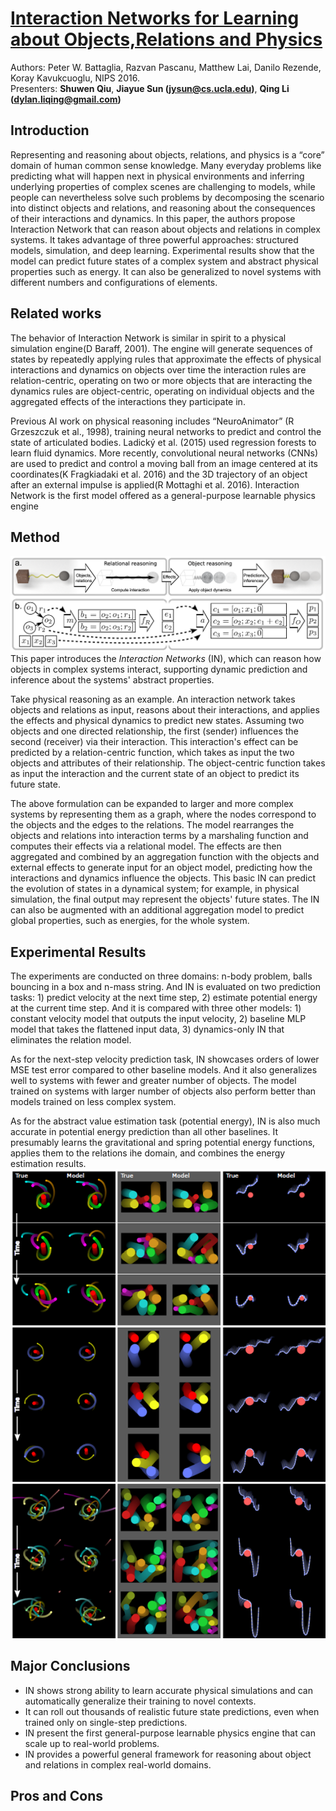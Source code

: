 # [Interaction Networks for Learning about Objects,Relations and Physics](https://arxiv.org/abs/1612.00222)
Authors: Peter W. Battaglia, Razvan Pascanu, Matthew Lai, Danilo Rezende, Koray Kavukcuoglu, NIPS 2016.  
Presenters: **Shuwen Qiu**, **Jiayue Sun (jysun@cs.ucla.edu)**, **Qing Li (dylan.liqing@gmail.com)**

## Introduction
Representing and reasoning about objects, relations, and physics is a “core” domain of human common sense knowledge. Many everyday problems like predicting what will happen next in physical environments and inferring underlying properties of complex scenes are challenging to models, while people can nevertheless solve such problems by decomposing the scenario into distinct objects and relations, and reasoning about the consequences of their interactions and dynamics. In this paper, the authors propose Interaction Network that can reason about objects and relations in complex systems. It takes advantage of three powerful approaches: structured models, simulation, and deep learning. Experimental results show that the model can predict future states of a complex system and abstract physical properties such as energy. It can also be generalized to novel systems with different numbers and configurations of elements.

## Related works
The behavior of Interaction Network is similar in spirit to a physical simulation engine(D Baraff, 2001). The engine will generate sequences of states by repeatedly applying rules that approximate the effects of physical interactions and dynamics on objects over time
the interaction rules are relation-centric, operating on two or more objects that are interacting
the dynamics rules are object-centric, operating on individual objects and the aggregated effects of the interactions they participate in.

Previous AI work on physical reasoning includes “NeuroAnimator” (R Grzeszczuk et al., 1998), training neural networks to predict and control the state of articulated bodies. Ladický et al. (2015) used regression forests to learn fluid dynamics. More recently, convolutional neural networks (CNNs) are used to predict and control a moving ball from an image centered at its coordinates(K Fragkiadaki et al. 2016) and the 3D trajectory of an object after an external impulse is applied(R Mottaghi et al. 2016). Interaction Network is the first model offered as a general-purpose learnable physics engine


## Method
![Schematic of an interaction network](schematic.png)
This paper introduces the *Interaction Networks* (IN), which can reason how objects in complex systems interact, supporting dynamic prediction and inference about the systems' abstract properties. 

Take physical reasoning as an example. An interaction network takes objects and relations as input, reasons about their interactions, and applies the effects and physical dynamics to predict new states. Assuming two objects and one directed relationship, the first (sender) influences the second (receiver) via their interaction. This interaction's effect can be predicted by a relation-centric function, which takes as input the two objects and attributes of their relationship. The object-centric function takes as input the interaction and the current state of an object to predict its future state. 

The above formulation can be expanded to larger and more complex systems by representing them as a graph, where the nodes correspond to the objects and the edges to the relations. The model rearranges the objects and relations into interaction terms by a marshaling function and computes their effects via a relational model. The effects are then aggregated and combined by an aggregation function with the objects and external effects to generate input for an object model, predicting how the interactions and dynamics influence the objects. This basic IN can predict the evolution of states in a dynamical system; for example, in physical simulation, the final output may represent the objects' future states. The IN can also be augmented with an additional aggregation model to predict global properties, such as energies, for the whole system. 

## Experimental Results
The experiments are conducted on three domains: n-body problem, balls bouncing in a box and n-mass string. And IN is evaluated on two prediction tasks: 1) predict velocity at the next time step, 2) estimate potential energy at the current time step. And it is compared with three other models: 1) constant velocity model that outputs the input velocity, 2) baseline MLP model that takes the flattened input data, 3) dynamics-only IN that eliminates the relation model.

As for the next-step velocity prediction task, IN showcases orders of lower MSE test error compared to other baseline models. And it also generalizes well to systems with fewer and greater number of objects. The model trained on systems with larger number of objects also perform better than models trained on less complex system.

As for the abstract value estimation task (potential energy), IN is also much accurate in potential energy prediction than all other baselines. It presumably learns the gravitational and spring potential energy functions, applies them to the relations ihe domain, and combines the energy estimation results.
![rollout predictions](experiment.png)

## Major Conclusions
- IN shows strong ability to learn accurate physical simulations and can automatically generalize their training to novel contexts.
- It can roll out thousands of realistic future state predictions, even when trained only on single-step predictions.
- IN present the first general-purpose learnable physics engine that can scale up to real-world problems.
- IN provides a powerful general framework for reasoning about object and relations in complex real-world domains.


## Pros and Cons

